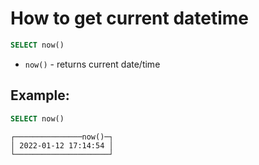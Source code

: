 # How to get current datetime

```sql
SELECT now()
```

- `now()` - returns current date/time

## Example: 
```sql
SELECT now()
```
```
┌───────────────now()─┐
│ 2022-01-12 17:14:54 │
└─────────────────────┘
```

